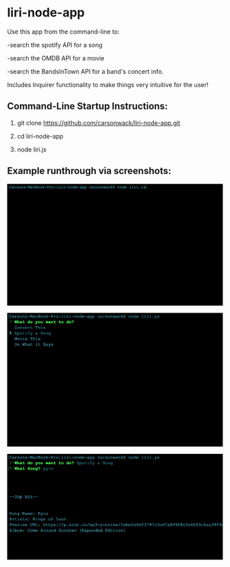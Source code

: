 # liri-node-app


Use this app from the command-line to:



-search the spotify API for a song

-search the OMDB API for a movie

-search the BandsInTown API for a band's concert info.







Includes Inquirer functionality to make things very intuitive for the user!



Command-Line Startup Instructions:
----------------------------------

1. git clone https://github.com/carsonwack/liri-node-app.git

2. cd liri-node-app

3. node liri.js



Example runthrough via screenshots:
-----------------------------------

![Alt text](./images/1.png?raw=true "First Screenshot")


![Alt text](./images/2.png?raw=true "Second Screenshot")


![Alt text](./images/3.png?raw=true "Third Screenshot")


